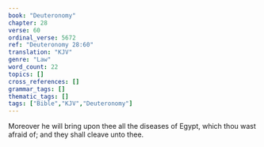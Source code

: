 ```yaml
---
book: "Deuteronomy"
chapter: 28
verse: 60
ordinal_verse: 5672
ref: "Deuteronomy 28:60"
translation: "KJV"
genre: "Law"
word_count: 22
topics: []
cross_references: []
grammar_tags: []
thematic_tags: []
tags: ["Bible","KJV","Deuteronomy"]
---
```

Moreover he will bring upon thee all the diseases of Egypt, which thou wast afraid of; and they shall cleave unto thee.
